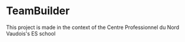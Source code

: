 # TeamBuilder

This project is made in the context of the Centre Professionnel du Nord Vaudois's ES school